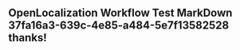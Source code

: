 <properties
ms.topic="hero-topic"
ms.test1="hero-topic"
ms.test2="test"/>

## OpenLocalization Workflow Test MarkDown 37fa16a3-639c-4e85-a484-5e7f13582528 thanks!
